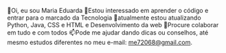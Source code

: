 👋Oi, eu sou Maria Eduarda
👀Estou interessado em aprender o código e entrar para o marcado da Tecnologia
🌱atualmente estou atualizando Python, Java, CSS e HTML e Desenvolvimento da web
💞️Procure colaborar em tudo e com todos
📫Pode me ajudar dando dicas ou conselhos, até mesmo estudos diferentes no meu e-mail: me72068@gmail.com.
<!---


Mariachf/Mariachf is a ✨ special ✨ repository because its `README.md` (this file) appears on your GitHub profile.
You can click the Preview link to take a look at your changes.
--->
